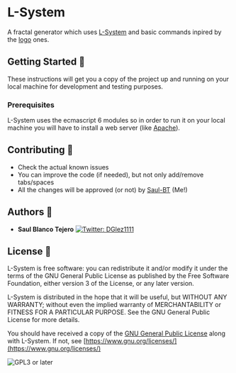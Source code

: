 # L-System

A fractal generator which uses [L-System](https://en.wikipedia.org/wiki/L-system) and basic commands inpired by the [logo](https://en.wikipedia.org/wiki/Logo_(programming_language)) ones.

## Getting Started :muscle:

These instructions will get you a copy of the project up and running on your local machine for development and testing purposes.

### Prerequisites

L-System uses the ecmascript 6 modules so in order to run it on your local machine you will have to install a web server (like [Apache](https://httpd.apache.org/)).

## Contributing :construction_worker:
- Check the actual known issues
- You can improve the code (if needed), but not only add/remove tabs/spaces
- All the changes will be approved (or not) by [Saul-BT](https://github.com/Saul-BT) (Me!)

## Authors :wave:

* **Saul Blanco Tejero**   <a href="https://twitter.com/Saul_bt" target="_blank">
    <img alt="Twitter: DGlez1111" src="https://img.shields.io/twitter/follow/Saul_bt.svg?style=social" />
  </a>

## License :page_with_curl:

L-System is free software: you can redistribute it and/or modify
it under the terms of the GNU General Public License as published by
the Free Software Foundation, either version 3 of the License, or any later version.

L-System is distributed in the hope that it will be useful,
but WITHOUT ANY WARRANTY; without even the implied warranty of
MERCHANTABILITY or FITNESS FOR A PARTICULAR PURPOSE.  See the
GNU General Public License for more details.

You should have received a copy of the [GNU General Public License](LICENSE)
along with L-System. If not, see [https://www.gnu.org/licenses/](https://www.gnu.org/licenses/)

![GPL3 or later](https://www.gnu.org/graphics/gplv3-or-later.png)


